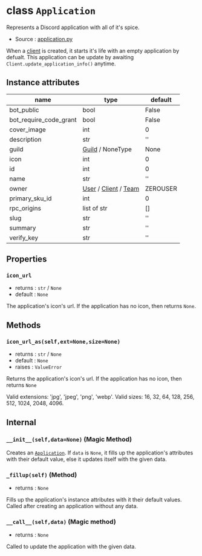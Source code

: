 # class `Application`

Represents a Discord application with all of it's spice.

- Source : [application.py](https://github.com/HuyaneMatsu/hata/blob/master/hata/application.py)

When a [client](Client.md) is created, it starts it's life with an empty
application by defualt. This application can be update by awaiting
`Client.update_application_info()` anytime.

## Instance attributes

| name                      | type                                                      | default   |
|---------------------------|-----------------------------------------------------------|-----------|
| bot_public                | bool                                                      | False     |
| bot_require_code_grant    | bool                                                      | False     |
| cover_image               | int                                                       | 0         |
| description               | str                                                       | ''        |
| guild                     | [Guild](Guild.md) / NoneType                              | None      |
| icon                      | int                                                       | 0         |
| id                        | int                                                       | 0         |
| name                      | str                                                       | ''        |
| owner                     | [User](User.md) / [Client](Client.md) / [Team](Team.md)   | ZEROUSER  |
| primary_sku_id            | int                                                       | 0         |
| rpc_origins               | list of str                                               | []        |
| slug                      | str                                                       | ''        |
| summary                   | str                                                       | ''        |
| verify_key                | str                                                       | ''        |

## Properties

### `icon_url`

- returns : `str` / `None`
- default : `None`

The application's icon's url. If the application has no icon, then returns
`None`.

## Methods

### `icon_url_as(self,ext=None,size=None)`

- returns : `str` / `None`
- default : `None`
- raises : `ValueError`

Returns the application's icon's url.
If the application has no icon, then returns `None`

Valid extensions: 'jpg', 'jpeg', 'png', 'webp'.
Valid sizes: 16, 32, 64, 128, 256, 512, 1024, 2048, 4096.

## Internal

### `__init__(self,data=None)` (Magic Method)

Creates an [`Application`](Application.md). If `data` is `None`, it fills up
the application's attributes with their default value, else it updates itself
with the given data.

### `_fillup(self)` (Method)

- returns : `None`

Fills up the application's instance attributes with it their default values.
Called after creating an application without any data.

### `__call__(self,data)` (Magic method)

- returns : `None`

Called to update the application with the given data.





